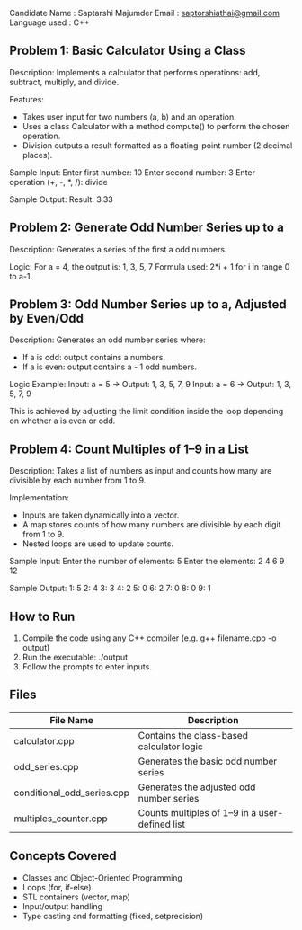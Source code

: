 Candidate Name : Saptarshi Majumder
Email : saptorshiathai@gmail.com
Language used : C++


Problem 1: Basic Calculator Using a Class
-----------------------------------------
Description:
Implements a calculator that performs operations: add, subtract, multiply, and divide.

Features:
- Takes user input for two numbers (a, b) and an operation.
- Uses a class Calculator with a method compute() to perform the chosen operation.
- Division outputs a result formatted as a floating-point number (2 decimal places).

Sample Input:
Enter first number: 10
Enter second number: 3
Enter operation (+, -, *, /): divide

Sample Output:
Result: 3.33


Problem 2: Generate Odd Number Series up to a
---------------------------------------------
Description:
Generates a series of the first a odd numbers.

Logic:
For a = 4, the output is: 1, 3, 5, 7
Formula used: 2*i + 1 for i in range 0 to a-1.


Problem 3: Odd Number Series up to a, Adjusted by Even/Odd
-----------------------------------------------------------
Description:
Generates an odd number series where:
- If a is odd: output contains a numbers.
- If a is even: output contains a - 1 odd numbers.

Logic Example:
Input: a = 5 -> Output: 1, 3, 5, 7, 9
Input: a = 6 -> Output: 1, 3, 5, 7, 9

This is achieved by adjusting the limit condition inside the loop depending on whether a is even or odd.


Problem 4: Count Multiples of 1–9 in a List
-------------------------------------------
Description:
Takes a list of numbers as input and counts how many are divisible by each number from 1 to 9.

Implementation:
- Inputs are taken dynamically into a vector.
- A map stores counts of how many numbers are divisible by each digit from 1 to 9.
- Nested loops are used to update counts.

Sample Input:
Enter the number of elements: 5
Enter the elements:
2 4 6 9 12

Sample Output:
1: 5
2: 4
3: 3
4: 2
5: 0
6: 2
7: 0
8: 0
9: 1


How to Run
----------
1. Compile the code using any C++ compiler (e.g. g++ filename.cpp -o output)
2. Run the executable: ./output
3. Follow the prompts to enter inputs.


Files
-----
File Name                 | Description
-------------------------|----------------------------------------------
calculator.cpp           | Contains the class-based calculator logic
odd_series.cpp           | Generates the basic odd number series
conditional_odd_series.cpp | Generates the adjusted odd number series
multiples_counter.cpp    | Counts multiples of 1–9 in a user-defined list


Concepts Covered
----------------
- Classes and Object-Oriented Programming
- Loops (for, if-else)
- STL containers (vector, map)
- Input/output handling
- Type casting and formatting (fixed, setprecision)
